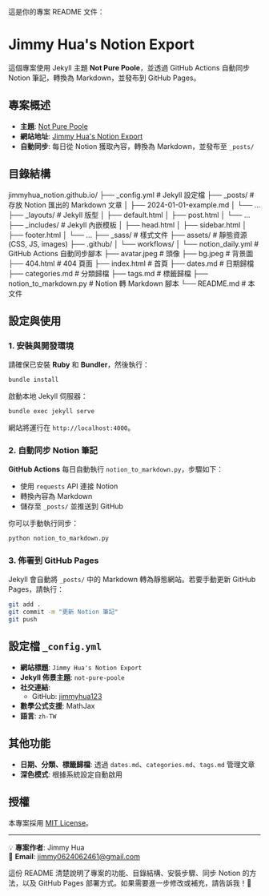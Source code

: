 這是你的專案 README 文件：


# Jimmy Hua's Notion Export

這個專案使用 Jekyll 主題 **Not Pure Poole**，並透過 GitHub Actions 自動同步 Notion 筆記，轉換為 Markdown，並發布到 GitHub Pages。

## 專案概述

- **主題**: [Not Pure Poole](https://github.com/vszhub/not-pure-poole)
- **網站地址**: [Jimmy Hua's Notion Export](https://jimmyhua123.github.io/jimmyhua_notion.github.io)
- **自動同步**: 每日從 Notion 獲取內容，轉換為 Markdown，並發布至 `_posts/`

## 目錄結構


jimmyhua_notion.github.io/
├── _config.yml              # Jekyll 設定檔
├── _posts/                  # 存放 Notion 匯出的 Markdown 文章
│   ├── 2024-01-01-example.md
│   └── ...
├── _layouts/                # Jekyll 版型
│   ├── default.html
│   ├── post.html
│   └── ...
├── _includes/               # Jekyll 內嵌模板
│   ├── head.html
│   ├── sidebar.html
│   ├── footer.html
│   └── ...
├── _sass/                   # 樣式文件
├── assets/                  # 靜態資源 (CSS, JS, images)
├── .github/
│   └── workflows/
│       └── notion_daily.yml # GitHub Actions 自動同步腳本
├── avatar.jpeg      # 頭像
├── bg.jpeg          # 背景圖
├── 404.html                 # 404 頁面
├── index.html               # 首頁
├── dates.md                 # 日期歸檔
├── categories.md            # 分類歸檔
├── tags.md                  # 標籤歸檔
├── notion_to_markdown.py    # Notion 轉 Markdown 腳本
└── README.md                # 本文件


## 設定與使用

### 1. 安裝與開發環境

請確保已安裝 **Ruby** 和 **Bundler**，然後執行：

```sh
bundle install
```

啟動本地 Jekyll 伺服器：

```sh
bundle exec jekyll serve
```

網站將運行在 `http://localhost:4000`。

### 2. 自動同步 Notion 筆記

**GitHub Actions** 每日自動執行 `notion_to_markdown.py`，步驟如下：

- 使用 `requests` API 連接 Notion
- 轉換內容為 Markdown
- 儲存至 `_posts/` 並推送到 GitHub

你可以手動執行同步：

```sh
python notion_to_markdown.py
```

### 3. 佈署到 GitHub Pages

Jekyll 會自動將 `_posts/` 中的 Markdown 轉為靜態網站。若要手動更新 GitHub Pages，請執行：

```sh
git add .
git commit -m "更新 Notion 筆記"
git push
```

## 設定檔 `_config.yml`

- **網站標題**: `Jimmy Hua's Notion Export`
- **Jekyll 佈景主題**: `not-pure-poole`
- **社交連結**:
  - GitHub: [jimmyhua123](https://github.com/jimmyhua123)
- **數學公式支援**: MathJax
- **語言**: `zh-TW`

## 其他功能

- **日期、分類、標籤歸檔**: 透過 `dates.md`、`categories.md`、`tags.md` 管理文章
- **深色模式**: 根據系統設定自動啟用


## 授權

本專案採用 [MIT License](https://opensource.org/licenses/MIT)。

---

💡 **專案作者**: Jimmy Hua  
📧 **Email**: [jimmy0624062461@gmail.com](mailto:jimmy0624062461@gmail.com)


這份 README 清楚說明了專案的功能、目錄結構、安裝步驟、同步 Notion 的方法，以及 GitHub Pages 部署方式。如果需要進一步修改或補充，請告訴我！🚀